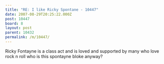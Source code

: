 ```yaml
---
title: "RE: I like Ricky Spontane - 10447"
date: 2007-08-29T20:25:22.000Z
post: 10447
board: 8
layout: post
parent: 10432
permalink: /m/10447/
---
```

Ricky Fontayne is a class act and is loved and supported by many who love rock n roll who is this spontayne bloke anyway?
